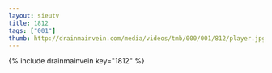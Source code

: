 ```yaml
--- 
layout: sieutv
title: 1812
tags: ["001"]
thumb: http://drainmainvein.com/media/videos/tmb/000/001/812/player.jpg
---
```

{% include drainmainvein key="1812" %} 
